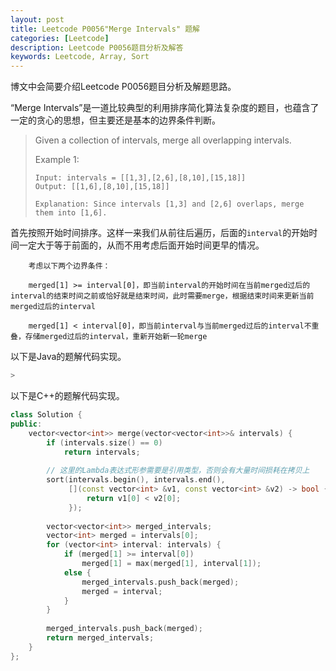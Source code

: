 ```yaml
---
layout: post
title: Leetcode P0056"Merge Intervals" 题解
categories: [Leetcode]
description: Leetcode P0056题目分析及解答
keywords: Leetcode, Array, Sort
---
```


博文中会简要介绍Leetcode P0056题目分析及解题思路。

“Merge Intervals”是一道比较典型的利用排序简化算法复杂度的题目，也蕴含了一定的贪心的思想，但主要还是基本的边界条件判断。

> Given a collection of intervals, merge all overlapping intervals.
> 
> Example 1:
> ```
> Input: intervals = [[1,3],[2,6],[8,10],[15,18]]
> Output: [[1,6],[8,10],[15,18]]
> 
> Explanation: Since intervals [1,3] and [2,6] overlaps, merge them into [1,6].
> ```

首先按照开始时间排序。这样一来我们从前往后遍历，后面的`interval`的开始时间一定大于等于前面的，从而不用考虑后面开始时间更早的情况。

```
    考虑以下两个边界条件：

    merged[1] >= interval[0]，即当前interval的开始时间在当前merged过后的interval的结束时间之前或恰好就是结束时间，此时需要merge，根据结束时间来更新当前merged过后的interval

    merged[1] < interval[0]，即当前interval与当前merged过后的interval不重叠，存储merged过后的interval，重新开始新一轮merge
```

以下是Java的题解代码实现。
```java
> 
```

以下是C++的题解代码实现。
```cpp
class Solution {
public:
    vector<vector<int>> merge(vector<vector<int>>& intervals) {
        if (intervals.size() == 0)
            return intervals;
        
        // 这里的Lambda表达式形参需要是引用类型，否则会有大量时间损耗在拷贝上
        sort(intervals.begin(), intervals.end(), 
             [](const vector<int> &v1, const vector<int> &v2) -> bool {
                 return v1[0] < v2[0];
             });
        
        vector<vector<int>> merged_intervals;
        vector<int> merged = intervals[0];
        for (vector<int> interval: intervals) {
            if (merged[1] >= interval[0])
                merged[1] = max(merged[1], interval[1]);
            else {
                merged_intervals.push_back(merged);
                merged = interval;
            }
        }
        
        merged_intervals.push_back(merged);
        return merged_intervals;
    }
};
```
